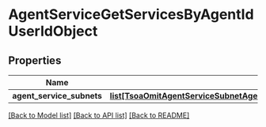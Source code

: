 # AgentServiceGetServicesByAgentIdUserIdObject

## Properties
Name | Type | Description | Notes
------------ | ------------- | ------------- | -------------
**agent_service_subnets** | [**list[TsoaOmitAgentServiceSubnetAgentServiceOrAgentNetworkOrAgentOrAgentConnectionSubnets_]**](TsoaOmitAgentServiceSubnetAgentServiceOrAgentNetworkOrAgentOrAgentConnectionSubnets_.md) |  | 

[[Back to Model list]](../README.md#documentation-for-models) [[Back to API list]](../README.md#documentation-for-api-endpoints) [[Back to README]](../README.md)

